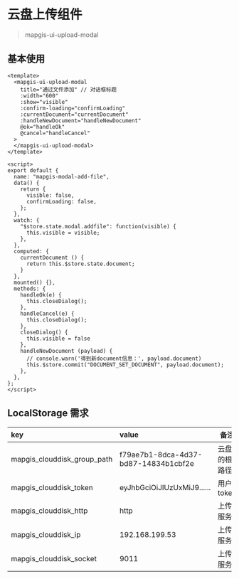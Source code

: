 # 云盘上传组件
> mapgis-ui-upload-modal

## 基本使用

``` vue
<template>
  <mapgis-ui-upload-modal
    title="通过文件添加" // 对话框标题
    :width="600"
    :show="visible"
    :confirm-loading="confirmLoading"
    :currentDocument="currentDocument"
    :handleNewDocument="handleNewDocument"
    @ok="handleOk"
    @cancel="handleCancel"
  >
  </mapgis-ui-upload-modal>
</template>

<script>
export default {
  name: "mapgis-modal-add-file",
  data() {
    return {
      visible: false,
      confirmLoading: false,
    };
  },
  watch: {
    "$store.state.modal.addfile": function(visible) {
      this.visible = visible;
    },
  },
  computed: {
    currentDocument () {
      return this.$store.state.document;
    }
  },
  mounted() {},
  methods: {
    handleOk(e) {
      this.closeDialog();
    },
    handleCancel(e) {
      this.closeDialog();
    },
    closeDialog() {
      this.visible = false
    },
    handleNewDocument (payload) {
      // console.warn('得到新document信息：', payload.document)
      this.$store.commit("DOCUMENT_SET_DOCUMENT", payload.document);
    },
  },
};
</script>
```

## LocalStorage 需求
|key|value|备注|
|:---|:---|---|
|mapgis_clouddisk_group_path|f79ae7b1-8dca-4d37-bd87-14834b1cbf2e|云盘的根路径|
|mapgis_clouddisk_token|eyJhbGciOiJIUzUxMiJ9......|用户token|
|mapgis_clouddisk_http|http|上传服务|
|mapgis_clouddisk_ip|192.168.199.53|上传服务|
|mapgis_clouddisk_socket|9011|上传服务|


